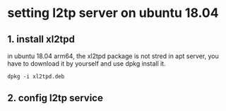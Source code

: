 # setting l2tp server on ubuntu 18.04

## 1. install xl2tpd

in ubuntu 18.04 arm64, the xl2tpd package is not stred in apt server, you have to download it by yourself and use dpkg install it.
```shell
dpkg -i xl2tpd.deb
```

## 2. config l2tp service
